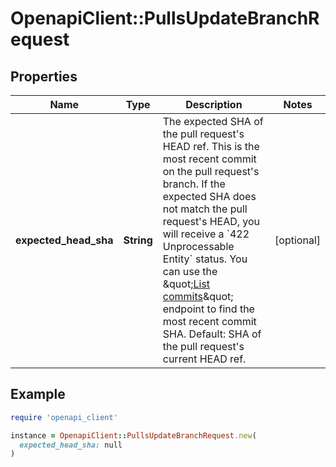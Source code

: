 # OpenapiClient::PullsUpdateBranchRequest

## Properties

| Name | Type | Description | Notes |
| ---- | ---- | ----------- | ----- |
| **expected_head_sha** | **String** | The expected SHA of the pull request&#39;s HEAD ref. This is the most recent commit on the pull request&#39;s branch. If the expected SHA does not match the pull request&#39;s HEAD, you will receive a &#x60;422 Unprocessable Entity&#x60; status. You can use the \&quot;[List commits](https://docs.github.com/rest/reference/repos#list-commits)\&quot; endpoint to find the most recent commit SHA. Default: SHA of the pull request&#39;s current HEAD ref. | [optional] |

## Example

```ruby
require 'openapi_client'

instance = OpenapiClient::PullsUpdateBranchRequest.new(
  expected_head_sha: null
)
```

